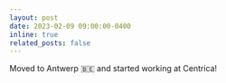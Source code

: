 ```yaml
---
layout: post
date: 2023-02-09 09:00:00-0400
inline: true
related_posts: false
---
```


Moved to Antwerp 🇧🇪 and started working at Centrica!
